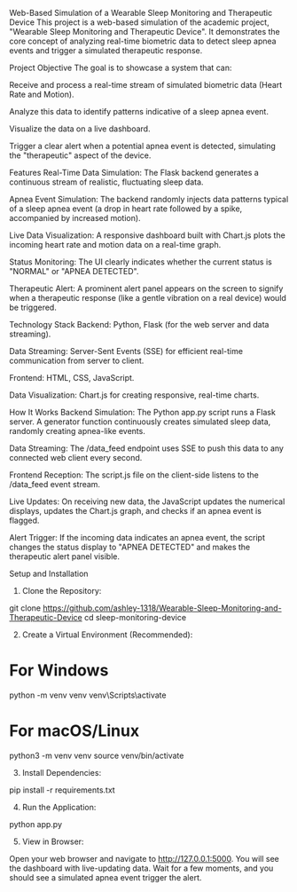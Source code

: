 Web-Based Simulation of a Wearable Sleep Monitoring and Therapeutic Device
This project is a web-based simulation of the academic project, "Wearable Sleep Monitoring and Therapeutic Device". It demonstrates the core concept of analyzing real-time biometric data to detect sleep apnea events and trigger a simulated therapeutic response.

Project Objective
The goal is to showcase a system that can:

Receive and process a real-time stream of simulated biometric data (Heart Rate and Motion).

Analyze this data to identify patterns indicative of a sleep apnea event.

Visualize the data on a live dashboard.

Trigger a clear alert when a potential apnea event is detected, simulating the "therapeutic" aspect of the device.

Features
Real-Time Data Simulation: The Flask backend generates a continuous stream of realistic, fluctuating sleep data.

Apnea Event Simulation: The backend randomly injects data patterns typical of a sleep apnea event (a drop in heart rate followed by a spike, accompanied by increased motion).

Live Data Visualization: A responsive dashboard built with Chart.js plots the incoming heart rate and motion data on a real-time graph.

Status Monitoring: The UI clearly indicates whether the current status is "NORMAL" or "APNEA DETECTED".

Therapeutic Alert: A prominent alert panel appears on the screen to signify when a therapeutic response (like a gentle vibration on a real device) would be triggered.

Technology Stack
Backend: Python, Flask (for the web server and data streaming).

Data Streaming: Server-Sent Events (SSE) for efficient real-time communication from server to client.

Frontend: HTML, CSS, JavaScript.

Data Visualization: Chart.js for creating responsive, real-time charts.

How It Works
Backend Simulation: The Python app.py script runs a Flask server. A generator function continuously creates simulated sleep data, randomly creating apnea-like events.

Data Streaming: The /data_feed endpoint uses SSE to push this data to any connected web client every second.

Frontend Reception: The script.js file on the client-side listens to the /data_feed event stream.

Live Updates: On receiving new data, the JavaScript updates the numerical displays, updates the Chart.js graph, and checks if an apnea event is flagged.

Alert Trigger: If the incoming data indicates an apnea event, the script changes the status display to "APNEA DETECTED" and makes the therapeutic alert panel visible.

Setup and Installation
1. Clone the Repository:

git clone https://github.com/ashley-1318/Wearable-Sleep-Monitoring-and-Therapeutic-Device
cd sleep-monitoring-device

2. Create a Virtual Environment (Recommended):

# For Windows
python -m venv venv
venv\Scripts\activate

# For macOS/Linux
python3 -m venv venv
source venv/bin/activate

3. Install Dependencies:

pip install -r requirements.txt

4. Run the Application:

python app.py

5. View in Browser:

Open your web browser and navigate to http://127.0.0.1:5000. You will see the dashboard with live-updating data. Wait for a few moments, and you should see a simulated apnea event trigger the alert.
